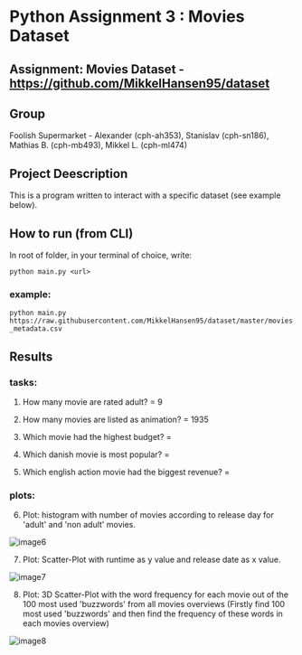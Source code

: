 # Python Assignment 3 : Movies Dataset



## Assignment: Movies Dataset - https://github.com/MikkelHansen95/dataset

## Group
Foolish Supermarket - Alexander (cph-ah353), Stanislav (cph-sn186), Mathias B. (cph-mb493), Mikkel L. (cph-ml474)

## Project Deescription
This is a program written to interact with a specific dataset (see example below).

## How to run (from CLI)
In root of folder, in your terminal of choice, write:

```python main.py <url>```

### example:

```python main.py https://raw.githubusercontent.com/MikkelHansen95/dataset/master/movies_metadata.csv```

## Results

### tasks:
1) How many movie are rated adult? = 9

2) How many movies are listed as animation? = 1935

3) Which movie had the highest budget? = 

4) Which danish movie is most popular? = 

5) Which english action movie had the biggest revenue? = 

### plots:
6) Plot: histogram with number of movies according to release day for 'adult' and 'non adult' movies.

![image6](linkhere)

7) Plot: Scatter-Plot with runtime as y value and release date as x value.

![image7](linkhere)

8) Plot: 3D Scatter-Plot with the word frequency for each movie out of the 100 most used 'buzzwords' from all movies overviews (Firstly find 100 most used 'buzzwords' and then find the frequency of these words in each movies overview)

![image8](linkhere)

